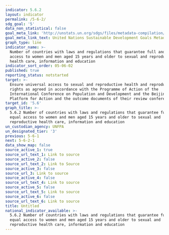 ```yaml
---
indicator: 5.6.2
layout: indicator
permalink: /5-6-2/
sdg_goal: '5'
data_non_statistical: false
goal_meta_link: 'http://unstats.un.org/sdgs/files/metadata-compilation/Metadata-Goal-5.pdf'
goal_meta_link_text: United Nations Sustainable Development Goals Metadata (pdf 634kB)
graph_type: line
indicator_name: >-
  Number of countries with laws and regulations that guarantee full and equal
  access to women and men aged 15 years and older to sexual and reproductive
  health care, information and education
indicator_sort_order: 05-06-02
published: true
reporting_status: notstarted
target: >-
  Ensure universal access to sexual and reproductive health and reproductive
  rights as agreed in accordance with the Programme of Action of the
  International Conference on Population and Development and the Beijing
  Platform for Action and the outcome documents of their review conferences
target_id: '5.6'
graph_title: >-
  5.6.2 Number of countries with laws and regulations that guarantee full and
  equal access to women and men aged 15 years and older to sexual and
  reproductive health care, information and education
un_custodian_agency: UNFPA
un_designated_tier: '3'
previous: 5-6-1
next: 5-6-2-1
data_show_map: false
source_active_1: true
source_url_text_1: Link to source
source_active_2: false
source_url_text_2: Link to Source
source_active_3: false
source_url_3: Link to source
source_active_4: false
source_url_text_4: Link to source
source_active_5: false
source_url_text_5: Link to source
source_active_6: false
source_url_text_6: Link to source
title: Untitled
national_indicator_available: >-
  5.6.2 Number of countries with laws and regulations that guarantee full and
  equal access to women and men aged 15 years and older to sexual and
  reproductive health care, information and education
---
```

